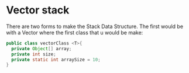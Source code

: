 # Vector stack
There are two forms to make the Stack Data Structure. The first would be with a Vector
where the first class that u would be make:
```java
public class vectorClass <T>{
  private Object[] array;
  private int size;
  private static int arraySize = 10;
}
```
